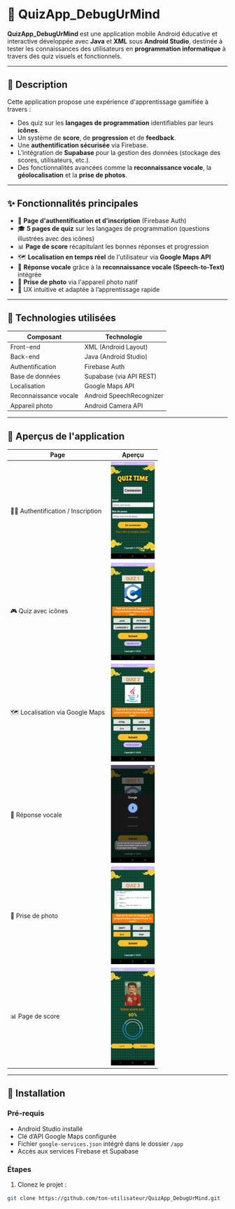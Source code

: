 # 📱 QuizApp_DebugUrMind

**QuizApp_DebugUrMind** est une application mobile Android éducative et interactive développée avec **Java** et **XML** sous **Android Studio**, destinée à tester les connaissances des utilisateurs en **programmation informatique** à travers des quiz visuels et fonctionnels.

---

## 🧠 Description

Cette application propose une expérience d'apprentissage gamifiée à travers :

- Des quiz sur les **langages de programmation** identifiables par leurs **icônes**.
- Un système de **score**, de **progression** et de **feedback**.
- Une **authentification sécurisée** via Firebase.
- L’intégration de **Supabase** pour la gestion des données (stockage des scores, utilisateurs, etc.).
- Des fonctionnalités avancées comme la **reconnaissance vocale**, la **géolocalisation** et la **prise de photos**.

---

## ✨ Fonctionnalités principales

- 🔐 **Page d'authentification et d'inscription** (Firebase Auth)
- 🎓 **5 pages de quiz** sur les langages de programmation (questions illustrées avec des icônes)
- 📊 **Page de score** récapitulant les bonnes réponses et progression
- 🗺️ **Localisation en temps réel** de l'utilisateur via **Google Maps API**
- 🎤 **Réponse vocale** grâce à la **reconnaissance vocale (Speech-to-Text)** intégrée
- 📸 **Prise de photo** via l'appareil photo natif
- 🧠 UX intuitive et adaptée à l’apprentissage rapide

---

## 🧰 Technologies utilisées

| Composant             | Technologie             |
|-----------------------|--------------------------|
| Front-end             | XML (Android Layout)     |
| Back-end              | Java (Android Studio)    |
| Authentification      | Firebase Auth            |
| Base de données       | Supabase (via API REST)  |
| Localisation          | Google Maps API          |
| Reconnaissance vocale | Android SpeechRecognizer |
| Appareil photo        | Android Camera API       |

---

## 📸 Aperçus de l'application

| Page | Aperçu |
|------|--------|
| 🧑‍💻 Authentification / Inscription | <img src="./app/src/main/res/drawable/cnx.jpg" alt="Auth Screenshot" width="100"/>|
| 🎮 Quiz avec icônes | <img src="./app/src/main/res/drawable/q1.jpg" alt="Auth Screenshot" width="100"/>|
| 🗺️ Localisation via Google Maps | <img src="./app/src/main/res/drawable/q2.jpg" alt="Auth Screenshot" width="100"/>|
| 🎤 Réponse vocale |<img src="./app/src/main/res/drawable/vocale.jpg" alt="Auth Screenshot" width="100"/>|
| 📸 Prise de photo |<img src="./app/src/main/res/drawable/q3.jpg" alt="Auth Screenshot" width="100"/>|
| 📊 Page de score |<img src="./app/src/main/res/drawable/score.jpg" alt="Auth Screenshot" width="100"/>|

---



## 🔧 Installation

### Pré-requis

- Android Studio installé
- Clé d’API Google Maps configurée
- Fichier `google-services.json` intégré dans le dossier `/app`
- Accès aux services Firebase et Supabase

### Étapes

1. Clonez le projet :

```bash
git clone https://github.com/ton-utilisateur/QuizApp_DebugUrMind.git

